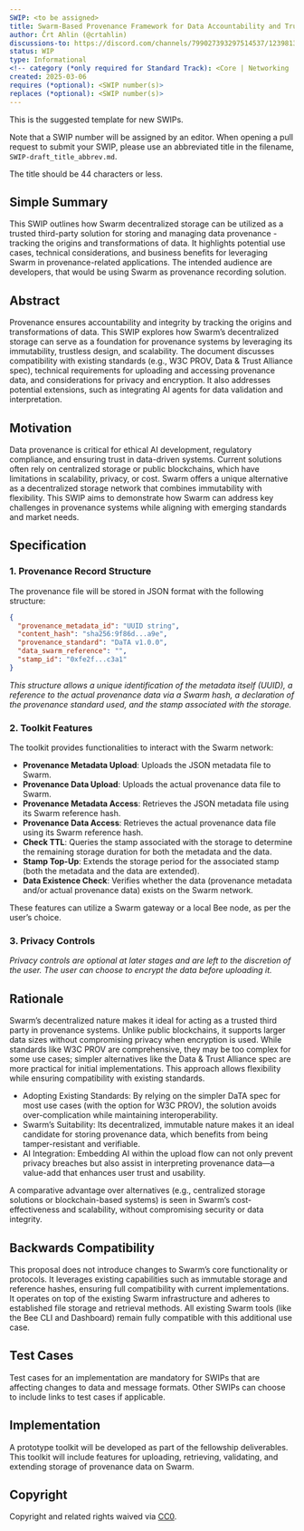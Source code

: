 ```yaml
---
SWIP: <to be assigned>
title: Swarm-Based Provenance Framework for Data Accountability and Trust
author: Črt Ahlin (@crtahlin)
discussions-to: https://discord.com/channels/799027393297514537/1239813439136993280
status: WIP
type: Informational
<!-- category (*only required for Standard Track): <Core | Networking | Interface | ERC> -->
created: 2025-03-06
requires (*optional): <SWIP number(s)>
replaces (*optional): <SWIP number(s)>
---
```


<!--You can leave these HTML comments in your merged SWIP and delete the visible duplicate text guides, they will not appear and may be helpful to refer to if you edit it again. This is the suggested template for new SWIPs. Note that a SWIP number will be assigned by an editor. When opening a pull request to submit your SWIP, please use an abbreviated title in the filename, `SWIP-draft_title_abbrev.md`. The title should be 44 characters or less.-->
This is the suggested template for new SWIPs.

Note that a SWIP number will be assigned by an editor. When opening a pull request to submit your SWIP, please use an abbreviated title in the filename, `SWIP-draft_title_abbrev.md`.

The title should be 44 characters or less.

## Simple Summary
<!--"If you can't explain it simply, you don't understand it well enough." Provide a simplified and layman-accessible explanation of the SWIP.-->
This SWIP outlines how Swarm decentralized storage can be utilized as a trusted third-party solution for storing and managing data provenance - tracking the origins and transformations of data. It highlights potential use cases, technical considerations, and business benefits for leveraging Swarm in provenance-related applications. The intended audience are developers, that would be using Swarm as provenance recording solution. 

## Abstract
<!--A short (~200 word) description of the technical issue being addressed.-->
Provenance ensures accountability and integrity by tracking the origins and transformations of data. This SWIP explores how Swarm’s decentralized storage can serve as a foundation for provenance systems by leveraging its immutability, trustless design, and scalability. The document discusses compatibility with existing standards (e.g., W3C PROV, Data & Trust Alliance spec), technical requirements for uploading and accessing provenance data, and considerations for privacy and encryption. It also addresses potential extensions, such as integrating AI agents for data validation and interpretation.

## Motivation
<!--The motivation is critical for SWIPs that want to change the Swarm protocol. It should clearly explain why the existing protocol specification is inadequate to address the problem that the SWIP solves. SWIP submissions without sufficient motivation may be rejected outright.-->
Data provenance is critical for ethical AI development, regulatory compliance, and ensuring trust in data-driven systems. Current solutions often rely on centralized storage or public blockchains, which have limitations in scalability, privacy, or cost. Swarm offers a unique alternative as a decentralized storage network that combines immutability with flexibility. This SWIP aims to demonstrate how Swarm can address key challenges in provenance systems while aligning with emerging standards and market needs.

## Specification
<!--The technical specification should describe the syntax and semantics of any new feature. The specification should be detailed enough to allow competing, interoperable implementations for the current Swarm platform and future client implementations.-->


### 1. Provenance Record Structure
The provenance file will be stored in JSON format with the following structure:

```json
{
  "provenance_metadata_id": "UUID string",
  "content_hash": "sha256:9f86d...a9e",
  "provenance_standard": "DaTA v1.0.0",
  "data_swarm_reference": "",
  "stamp_id": "0xfe2f...c3a1"
}
```

*This structure allows a unique identification of the metadata itself (UUID), a reference to the actual provenance data via a Swarm hash, a declaration of the provenance standard used, and the stamp associated with the storage.*

### 2. Toolkit Features
The toolkit provides functionalities to interact with the Swarm network:

- **Provenance Metadata Upload**: Uploads the JSON metadata file to Swarm.
- **Provenance Data Upload**: Uploads the actual provenance data file to Swarm.
- **Provenance Metadata Access**: Retrieves the JSON metadata file using its Swarm reference hash.
- **Provenance Data Access**: Retrieves the actual provenance data file using its Swarm reference hash.
- **Check TTL**: Queries the stamp associated with the storage to determine the remaining storage duration for both the metadata and the data.
- **Stamp Top-Up**: Extends the storage period for the associated stamp (both the metadata and the data are extended).
- **Data Existence Check**: Verifies whether the data (provenance metadata and/or actual provenance data) exists on the Swarm network.

These features can utilize a Swarm gateway or a local Bee node, as per the user’s choice.

### 3. Privacy Controls

*Privacy controls are optional at later stages and are left to the discretion of the user. The user can choose to encrypt the data before uploading it.*


## Rationale
<!--The rationale fleshes out the specification by describing what motivated the design and why particular design decisions were made. It should describe alternate designs that were considered and related work, e.g. how the feature is supported in other languages. The rationale may also provide evidence of consensus within the community, and should discuss important objections or concerns raised during discussion.-->
Swarm’s decentralized nature makes it ideal for acting as a trusted third party in provenance systems. Unlike public blockchains, it supports larger data sizes without compromising privacy when encryption is used. While standards like W3C PROV are comprehensive, they may be too complex for some use cases; simpler alternatives like the Data & Trust Alliance spec are more practical for initial implementations. This approach allows flexibility while ensuring compatibility with existing standards.

- Adopting Existing Standards: By relying on the simpler DaTA spec for most use cases (with the option for W3C PROV), the solution avoids over-complication while maintaining interoperability.
- Swarm’s Suitability: Its decentralized, immutable nature makes it an ideal candidate for storing provenance data, which benefits from being tamper-resistant and verifiable.
- AI Integration: Embedding AI within the upload flow can not only prevent privacy breaches but also assist in interpreting provenance data—a value-add that enhances user trust and usability.

A comparative advantage over alternatives (e.g., centralized storage solutions or blockchain-based systems) is seen in Swarm’s cost-effectiveness and scalability, without compromising security or data integrity.

## Backwards Compatibility
<!--All SWIPs that introduce backwards incompatibilities must include a section describing these incompatibilities and their severity. The SWIP must explain how the author proposes to deal with these incompatibilities. SWIP submissions without a sufficient backwards compatibility treatise may be rejected outright.-->
This proposal does not introduce changes to Swarm’s core functionality or protocols. It leverages existing capabilities such as immutable storage and reference hashes, ensuring full compatibility with current implementations.
It operates on top of the existing Swarm infrastructure and adheres to established file storage and retrieval methods. All existing Swarm tools (like the Bee CLI and Dashboard) remain fully compatible with this additional use case.


## Test Cases
<!--Test cases for an implementation are mandatory for SWIPs that are affecting changes to data and message formats. Other SWIPs can choose to include links to test cases if applicable.-->
Test cases for an implementation are mandatory for SWIPs that are affecting changes to data and message formats. Other SWIPs can choose to include links to test cases if applicable.

## Implementation
<!--The implementations must be completed before any SWIP is given status "Final", but it need not be completed before the SWIP is accepted. While there is merit to the approach of reaching consensus on the specification and rationale before writing code, the principle of "rough consensus and running code" is still useful when it comes to resolving many discussions of API details.-->
A prototype toolkit will be developed as part of the fellowship deliverables. This toolkit will include features for uploading, retrieving, validating, and extending storage of provenance data on Swarm.

## Copyright
Copyright and related rights waived via [CC0](https://creativecommons.org/publicdomain/zero/1.0/).
